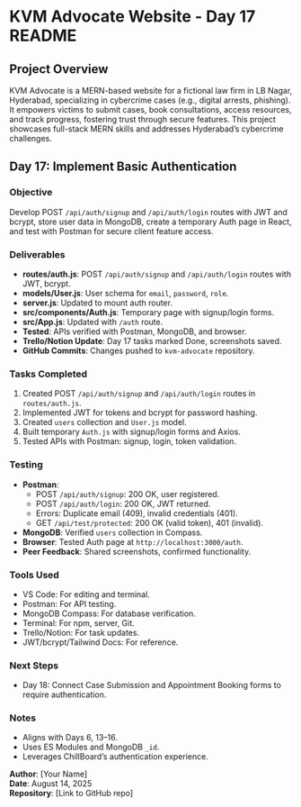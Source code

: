 # KVM Advocate Website - Day 17 README

## Project Overview

KVM Advocate is a MERN-based website for a fictional law firm in LB Nagar, Hyderabad, specializing in cybercrime cases (e.g., digital arrests, phishing). It empowers victims to submit cases, book consultations, access resources, and track progress, fostering trust through secure features. This project showcases full-stack MERN skills and addresses Hyderabad’s cybercrime challenges.

## Day 17: Implement Basic Authentication

### Objective
Develop POST `/api/auth/signup` and `/api/auth/login` routes with JWT and bcrypt, store user data in MongoDB, create a temporary Auth page in React, and test with Postman for secure client feature access.

### Deliverables
- **routes/auth.js**: POST `/api/auth/signup` and `/api/auth/login` routes with JWT, bcrypt.
- **models/User.js**: User schema for `email`, `password`, `role`.
- **server.js**: Updated to mount auth router.
- **src/components/Auth.js**: Temporary page with signup/login forms.
- **src/App.js**: Updated with `/auth` route.
- **Tested**: APIs verified with Postman, MongoDB, and browser.
- **Trello/Notion Update**: Day 17 tasks marked Done, screenshots saved.
- **GitHub Commits**: Changes pushed to `kvm-advocate` repository.

### Tasks Completed
1. Created POST `/api/auth/signup` and `/api/auth/login` routes in `routes/auth.js`.
2. Implemented JWT for tokens and bcrypt for password hashing.
3. Created `users` collection and `User.js` model.
4. Built temporary `Auth.js` with signup/login forms and Axios.
5. Tested APIs with Postman: signup, login, token validation.

### Testing
- **Postman**:
  - POST `/api/auth/signup`: 200 OK, user registered.
  - POST `/api/auth/login`: 200 OK, JWT returned.
  - Errors: Duplicate email (409), invalid credentials (401).
  - GET `/api/test/protected`: 200 OK (valid token), 401 (invalid).
- **MongoDB**: Verified `users` collection in Compass.
- **Browser**: Tested Auth page at `http://localhost:3000/auth`.
- **Peer Feedback**: Shared screenshots, confirmed functionality.

### Tools Used
- VS Code: For editing and terminal.
- Postman: For API testing.
- MongoDB Compass: For database verification.
- Terminal: For npm, server, Git.
- Trello/Notion: For task updates.
- JWT/bcrypt/Tailwind Docs: For reference.

### Next Steps
- Day 18: Connect Case Submission and Appointment Booking forms to require authentication.

### Notes
- Aligns with Days 6, 13–16.
- Uses ES Modules and MongoDB `_id`.
- Leverages ChillBoard’s authentication experience.

**Author**: [Your Name]  
**Date**: August 14, 2025  
**Repository**: [Link to GitHub repo]